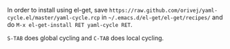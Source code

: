 In order to install using el-get, save `https://raw.github.com/orivej/yaml-cycle.el/master/yaml-cycle.rcp` in `~/.emacs.d/el-get/el-get/recipes/` and do `M-x el-get-install RET yaml-cycle RET`.

`S-TAB` does global cycling and `C-TAB` does local cycling.
